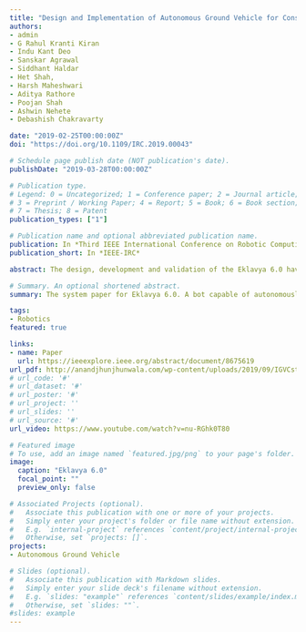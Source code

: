 ```yaml
---
title: "Design and Implementation of Autonomous Ground Vehicle for Constrained Environments"
authors:
- admin
- G Rahul Kranti Kiran
- Indu Kant Deo
- Sanskar Agrawal
- Siddhant Haldar
- Het Shah,
- Harsh Maheshwari 
- Aditya Rathore
- Poojan Shah
- Ashwin Nehete
- Debashish Chakravarty

date: "2019-02-25T00:00:00Z"
doi: "https://doi.org/10.1109/IRC.2019.00043"

# Schedule page publish date (NOT publication's date).
publishDate: "2019-03-28T00:00:00Z"

# Publication type.
# Legend: 0 = Uncategorized; 1 = Conference paper; 2 = Journal article;
# 3 = Preprint / Working Paper; 4 = Report; 5 = Book; 6 = Book section;
# 7 = Thesis; 8 = Patent
publication_types: ["1"]

# Publication name and optional abbreviated publication name.
publication: In *Third IEEE International Conference on Robotic Computing*
publication_short: In *IEEE-IRC*

abstract: The design, development and validation of the Eklavya 6.0 have been presented in this paper. Eklavya 6.0, a three-wheeled differential drive autonomous robot which can navigate to prespecified GPS coordinates as well as through lanes was developed to participate in the Autonomous Navigation Challenge of the 26th Intelligent Ground Vehicle Competition(IGVC). The mechanical, electronic, software architecture sub-modules including localization, lane detection navigation and motion planning have been discussed.

# Summary. An optional shortened abstract.
summary: The system paper for Eklavya 6.0. A bot capable of autonomously traversing a grassy landscape along with obstacle avoidance. 

tags:
- Robotics
featured: true

links:
- name: Paper
  url: https://ieeexplore.ieee.org/abstract/document/8675619
url_pdf: http://anandjhunjhunwala.com/wp-content/uploads/2019/09/IGVCstructure_2018.pdf
# url_code: '#'
# url_dataset: '#'
# url_poster: '#'
# url_project: ''
# url_slides: ''
# url_source: '#'
url_video: https://www.youtube.com/watch?v=nu-RGhk0T80

# Featured image
# To use, add an image named `featured.jpg/png` to your page's folder. 
image:
  caption: "Eklavya 6.0"
  focal_point: ""
  preview_only: false

# Associated Projects (optional).
#   Associate this publication with one or more of your projects.
#   Simply enter your project's folder or file name without extension.
#   E.g. `internal-project` references `content/project/internal-project/index.md`.
#   Otherwise, set `projects: []`.
projects:
- Autonomous Ground Vehicle

# Slides (optional).
#   Associate this publication with Markdown slides.
#   Simply enter your slide deck's filename without extension.
#   E.g. `slides: "example"` references `content/slides/example/index.md`.
#   Otherwise, set `slides: ""`.
#slides: example
---
```


<!-- {{% alert note %}}
Click the *Cite* button above to demo the feature to enable visitors to import publication metadata into their reference management software.
{{% /alert %}}

{{% alert note %}}
Click the *Slides* button above to demo Academic's Markdown slides feature.
{{% /alert %}}

Supplementary notes can be added here, including [code and math](https://sourcethemes.com/academic/docs/writing-markdown-latex/). -->

